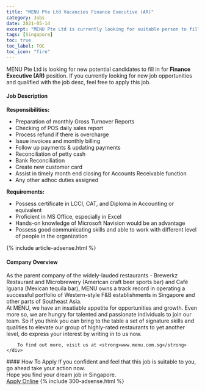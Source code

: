 ```yaml
---
title: "MENU Pte Ltd Vacancies Finance Executive (AR)" 
category: Jobs 
date: 2021-05-14 
excerpt: "MENU Pte Ltd is currently looking for suitable person to fill in the Finance Executive (AR) which based in Singapore" 
tags: [Singapore] 
toc: true 
toc_label: TOC 
toc_icon: "fire" 
--- 
```


<p>MENU Pte Ltd is looking for new potential candidates to fill in for <b>Finance Executive (AR)</b> position. If you currently looking for new job opportunities and qualified with the job desc, feel free to apply this job.
</p><div><div><h4>Job Description</h4></div><div><div><span><div><div><strong>Responsibilities:</strong></div><ul><li>Preparation of monthly Gross Turnover Reports</li><li>Checking of POS daily sales report</li><li>Process refund if there is overcharge</li><li>Issue invoices and monthly billing</li><li>Follow up payments &amp; updating payments</li><li>Reconciliation of petty cash</li><li>Bank Reconciliation</li><li>Create new customer card</li><li>Assist in timely month end closing for Accounts Receivable function</li><li>Any other adhoc duties assigned</li></ul><div><strong>Requirements:</strong></div><ul><li>Possess certificate in LCCI, CAT, and Diploma in Accounting or equivalent</li><li>Proficient in MS Office, especially in Excel</li><li>Hands-on knowledge of Microsoft Navision would be an advantage</li><li>Possess good communicating skills and able to work with different level of people in the organization</li></ul></div></span></div></div></div> 
{% include article-adsense.html %} 
<div><div><h4>Company Overview</h4></div><div><div><span><div><div>
<div>
<div>
			As the parent company of the widely-lauded restaurants - Brewerkz Restaurant and Microbrewery (American craft beer sports bar) and Caf&#233; Iguana (Mexican tequila bar), MENU owns a track record in operating a successful portfolio of Western-style F&amp;B establishments in Singapore and other parts of Southeast Asia.</div>
<div>
			At MENU, we have an insatiable appetite for opportunities and growth. Even more so, we are hungry for talented and passionate individuals to join our team. So if you think you can bring to the table a set of signature skills and qualities to elevate our group of highly-rated restaurants to yet another level, do express your interest by writing in to us now.</div>
		
		To find out more, visit us at <strong>www.menu.com.sg</strong></div>
</div></div></span></div></div></div> 
#### How To Apply 
If you confident and feel that this job is suitable to you, go ahead take your action now. <br/> 
Hope you find your dream job in Singapore. <br/> 
<a href="https://www.jobstreet.com.my/en/job/finance-executive-ar-8539210/origin/sg?jobId=jobstreet-sg-job-8539210&" class="btn btn--info" target="_blank" rel="nofollow noopenner">Apply Online</a> 
{% include 300-adsense.html %} 